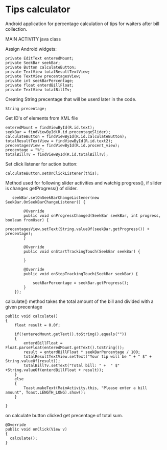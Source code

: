 # Tips calculator
Android application for percentage calculation of tips for waiters after bill collection.

MAIN ACTIVITY java class

Assign Android widgets:

    private EditText enteredMount;
    private SeekBar seekBar;
    private Button calculateButton;
    private TextView totalResultTextView;
    private TextView precentagesView;
    private int seekBarPercentage;
    private float enterdBillFloat;
    private TextView totalBillTv;
    
Creating String precentage that will be userd later in the code.

    String precentage;

Get ID's of elements from XML file

    enteredMount = findViewById(R.id.text);
    seekBar = findViewById(R.id.procentageSlider);
    calculateButton = findViewById(R.id.calculateButton);
    totalResultTextView = findViewById(R.id.text2);
    precentagesView = findViewById(R.id.procent_view);
    precentage = "%";
    totalBillTv = findViewById(R.id.totalBillTv);
    
Set click listener for action button:

    calculateButton.setOnClickListener(this);
    
Method used for following slider activities and watchig progress(), if slider is changes getProgress() of slider.

       seekBar.setOnSeekBarChangeListener(new SeekBar.OnSeekBarChangeListener() {

            @Override
            public void onProgressChanged(SeekBar seekBar, int progress, boolean fromUser) {
                precentagesView.setText(String.valueOf(seekBar.getProgress()) + precentage);
            }

            @Override
            public void onStartTrackingTouch(SeekBar seekBar) {

            }

            @Override
            public void onStopTrackingTouch(SeekBar seekBar) {

                seekBarPercentage = seekBar.getProgress();
            }
        });
        
calculate() method takes the total amount of the bill and divided with a given precentage

    public void calculate()
    {
        float result = 0.0f;

        if(!enteredMount.getText().toString().equals(""))
        {
            enterdBillFloat = Float.parseFloat(enteredMount.getText().toString());
            result = enterdBillFloat * seekBarPercentage / 100;
            totalResultTextView.setText("Your tip will be " + " $" + String.valueOf(result));
            totalBillTv.setText("Total bill: " +  " $" +String.valueOf(enterdBillFloat + result));
        }
        else
        {
            Toast.makeText(MainActivity.this, "Please enter a bill amount", Toast.LENGTH_LONG).show();
        }

    }

on calculate button clicked get precentage of total sum.

    @Override
    public void onClick(View v) 
    {
      calculate();
    }
